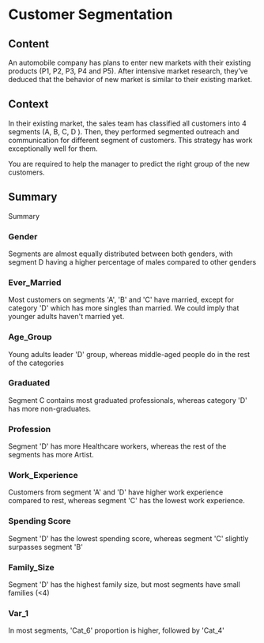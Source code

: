 # Customer Segmentation

## Content

An automobile company has plans to enter new markets with their existing products (P1, P2, P3, P4 and P5). After intensive market research, they’ve deduced that the behavior of new market is similar to their existing market.

## Context
In their existing market, the sales team has classified all customers into 4 segments (A, B, C, D ). Then, they performed segmented outreach and communication for different segment of customers. This strategy has work exceptionally well for them. 

You are required to help the manager to predict the right group of the new customers.

## Summary 

Summary

### Gender

Segments are almost equally distributed between both genders, with segment D having a higher percentage of males compared to other genders

### Ever_Married

Most customers on segments 'A', 'B' and 'C' have married, except for category 'D' which has more singles than married. We could imply that younger adults haven't married yet.
### Age_Group

Young adults leader 'D' group, whereas middle-aged people do in the rest of the categories
### Graduated

Segment C contains most graduated professionals, whereas category 'D' has more non-graduates.
### Profession

Segment 'D' has more Healthcare workers, whereas the rest of the segments has more Artist.
### Work_Experience

Customers from segment 'A' and 'D' have higher work experience compared to rest, whereas segment 'C' has the lowest work experience.
### Spending Score

Segment 'D' has the lowest spending score, whereas segment 'C' slightly surpasses segment 'B'
### Family_Size

Segment 'D' has the highest family size, but most segments have small families (<4)
### Var_1

In most segments, 'Cat_6' proportion is higher, followed by 'Cat_4'
